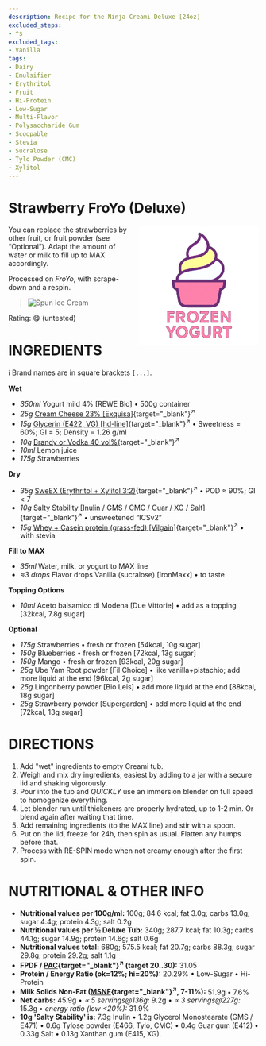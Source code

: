 ```yaml
---
description: Recipe for the Ninja Creami Deluxe [24oz]
excluded_steps:
- ^$
excluded_tags:
- Vanilla
tags:
- Dairy
- Emulsifier
- Erythritol
- Fruit
- Hi-Protein
- Low-Sugar
- Multi-Flavor
- Polysaccharide Gum
- Scoopable
- Stevia
- Sucralose
- Tylo Powder (CMC)
- Xylitol
---
```

# Strawberry FroYo (Deluxe)
<img style="float: right; margin-left: 1.5em;" width=240 alt="Logo" src="https://raw.githubusercontent.com/jhermann/ice-creamery/refs/heads/main/assets/froyo-ice-cream-logo.png" />

You can replace the strawberries by other fruit, or fruit powder (see “Optional”). Adapt the amount of water or milk to fill up to MAX accordingly.

Processed on *FroYo*, with scrape-down and a respin.

> <img width=220 alt="Spun Ice Cream" src="" class="zoomable" />

Rating: 😋 (untested)

# INGREDIENTS

ℹ️ Brand names are in square brackets `[...]`.

**Wet**

  - _350ml_ Yogurt mild 4% [REWE Bio] • 500g container
  - _25g_ [Cream Cheese 23% \[Exquisa\]](/ice-creamery/info/ingredients/#cream-cheese){target="_blank"}<sup>↗</sup>
  - _15g_ [Glycerin (E422, VG) \[hd-line\]](/ice-creamery/info/ingredients/#vegetable-glycerin-glycerol-vg-e422){target="_blank"}<sup>↗</sup> • Sweetness = 60%; GI = 5; Density = 1.26 g/ml
  - _10g_ [Brandy or Vodka 40 vol%](/ice-creamery/info/ingredients/#alcohol-ethanol){target="_blank"}<sup>↗</sup>
  - _10ml_ Lemon juice
  - _175g_ Strawberries

**Dry**

  - _35g_ [SweEX (Erythritol + Xylitol 3:2)](/ice-creamery/info/ingredients/#sweex-erythritol-xylitol-blend){target="_blank"}<sup>↗</sup> • POD ≈ 90%; GI < 7
  - _10g_ [Salty Stability \[Inulin / GMS / CMC / Guar / XG / Salt\]](/ice-creamery/S/Salty%20Stability/){target="_blank"}<sup>↗</sup> • unsweetened “ICSv2”
  - _15g_ [Whey + Casein protein (grass-fed) \[Vilgain\]](/ice-creamery/info/ingredients/#whey-protein){target="_blank"}<sup>↗</sup> • with stevia

**Fill to MAX**

  - _35ml_ Water, milk, or yogurt to MAX line
  - _≈3 drops_ Flavor drops Vanilla (sucralose) [IronMaxx] • to taste

**Topping Options**

  - _10ml_ Aceto balsamico di Modena [Due Vittorie] • add as a topping [32kcal, 7.8g sugar]

**Optional**

  - _175g_ Strawberries • fresh or frozen [54kcal, 10g sugar]
  - _150g_ Blueberries • fresh or frozen [72kcal, 13g sugar]
  - _150g_ Mango • fresh or frozen [93kcal, 20g sugar]
  - _25g_ Ube Yam Root powder [Fil Choice] • like vanilla+pistachio; add more liquid at the end [96kcal, 2g sugar]
  - _25g_ Lingonberry powder [Bio Leis] • add more liquid at the end [88kcal, 18g sugar]
  - _25g_ Strawberry powder [Supergarden] • add more liquid at the end [72kcal, 13g sugar]

# DIRECTIONS

 1. Add "wet" ingredients to empty Creami tub.
 1. Weigh and mix dry ingredients, easiest by adding to a jar with a secure lid and shaking vigorously.
 1. Pour into the tub and *QUICKLY* use an immersion blender on full speed to homogenize everything.
 1. Let blender run until thickeners are properly hydrated, up to 1-2 min. Or blend again after waiting that time.
 1. Add remaining ingredients (to the MAX line) and stir with a spoon.
 1. Put on the lid, freeze for 24h, then spin as usual. Flatten any humps before that.
 1. Process with RE-SPIN mode when not creamy enough after the first spin.

# NUTRITIONAL & OTHER INFO

- **Nutritional values per 100g/ml:** 100g; 84.6 kcal; fat 3.0g; carbs 13.0g; sugar 4.4g; protein 4.3g; salt 0.2g
- **Nutritional values per ½ Deluxe Tub:** 340g; 287.7 kcal; fat 10.3g; carbs 44.1g; sugar 14.9g; protein 14.6g; salt 0.6g
- **Nutritional values total:** 680g; 575.5 kcal; fat 20.7g; carbs 88.3g; sugar 29.8g; protein 29.2g; salt 1.1g
- **FPDF / [PAC](/ice-creamery/info/glossary/#potere-anti-congelante-pac){target="_blank"}<sup>↗</sup> (target 20..30):** 31.05
- **Protein / Energy Ratio (ok=12%; hi=20%):** 20.29% • Low-Sugar • Hi-Protein
- **Milk Solids Non-Fat ([MSNF](/ice-creamery/info/glossary/#milk-solids-not-fat-msnf){target="_blank"}<sup>↗</sup>, 7-11%):** 51.9g • 7.6%
- **Net carbs:** 45.9g • *∝ 5 servings@136g:* 9.2g • *∝ 3 servings@227g:* 15.3g • *energy ratio (low <20%):* 31.9%
- **10g 'Salty Stability' is:** 7.3g Inulin • 1.2g Glycerol Monostearate (GMS / E471) • 0.6g Tylose powder (E466, Tylo, CMC) • 0.4g Guar gum (E412) • 0.33g Salt • 0.13g Xanthan gum (E415, XG).

